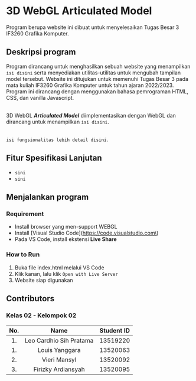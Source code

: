 # 3D WebGL Articulated Model
Program berupa website ini dibuat untuk menyelesaikan Tugas Besar 3 IF3260 Grafika Komputer.

## Deskripsi program
Program dirancang untuk menghasilkan sebuah website yang menampilkan `isi disini` serta menyediakan utilitas-utilitas untuk mengubah tampilan model tersebut. Website ini ditujukan untuk memenuhi Tugas Besar 3 pada mata kuliah IF3260 Grafika Komputer untuk tahun ajaran 2022/2023. Program ini dirancang dengan menggunakan bahasa pemrograman HTML, CSS, dan vanilla Javascript.
<br><br>

3D WebGL <i><strong>Articulated Model</strong></i> diimplementasikan dengan WebGL dan dirancang untuk menampilkan `isi disini`.
<br><br>

`isi fungsionalitas lebih detail disini`.


## Fitur Spesifikasi Lanjutan
- `sini`
- `sini`


## Menjalankan program
### Requirement
- Install browser yang men-support WEBGL
- Install [Visual Studio Code](https://code.visualstudio.com\)
- Pada VS Code, install ekstensi <strong>Live Share</strong>

### How to Run
1. Buka file index.html melalui VS Code
2. Klik kanan, lalu klik `Open with Live Server`
3. Website siap digunakan


## Contributors
### Kelas 02 - Kelompok 02
| No. | Name | Student ID |
| :---: | :---: | :---: |
| 1. | Leo Cardhio Sih Pratama | 13519220 |
| 1. | Louis Yanggara | 13520063 |
| 2. | Vieri Mansyl | 13520092 |
| 3. | Firizky Ardiansyah | 13520095 |
